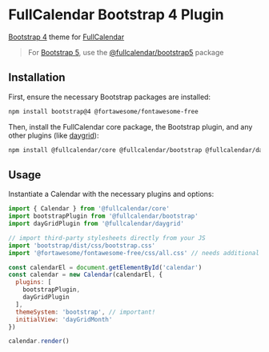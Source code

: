 
# FullCalendar Bootstrap 4 Plugin

[Bootstrap 4](https://getbootstrap.com/docs/4.6/getting-started/introduction/) theme for [FullCalendar](https://fullcalendar.io)

> For [Bootstrap 5](https://getbootstrap.com/), use the [@fullcalendar/bootstrap5](https://github.com/fullcalendar/fullcalendar/tree/main/packages/bootstrap5) package

## Installation

First, ensure the necessary Bootstrap packages are installed:

```sh
npm install bootstrap@4 @fortawesome/fontawesome-free
```

Then, install the FullCalendar core package, the Bootstrap plugin, and any other plugins (like [daygrid](https://fullcalendar.io/docs/month-view)):

```sh
npm install @fullcalendar/core @fullcalendar/bootstrap @fullcalendar/daygrid
```

## Usage

Instantiate a Calendar with the necessary plugins and options:

```js
import { Calendar } from '@fullcalendar/core'
import bootstrapPlugin from '@fullcalendar/bootstrap'
import dayGridPlugin from '@fullcalendar/daygrid'

// import third-party stylesheets directly from your JS
import 'bootstrap/dist/css/bootstrap.css'
import '@fortawesome/fontawesome-free/css/all.css' // needs additional webpack config!

const calendarEl = document.getElementById('calendar')
const calendar = new Calendar(calendarEl, {
  plugins: [
    bootstrapPlugin,
    dayGridPlugin
  ],
  themeSystem: 'bootstrap', // important!
  initialView: 'dayGridMonth'
})

calendar.render()
```
